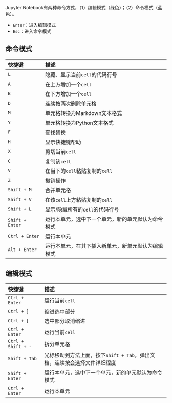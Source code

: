 
Jupyter Notebook有两种命令方式，（1）编辑模式（绿色）；（2）命令模式（蓝色）。

- `Enter`：进入编辑模式
- `Esc`：进入命令模式

## 命令模式

| 快捷键 | 描述 |
|:--|:--|
| `L` | 隐藏、显示当前`cell`的代码行号 |
| `A` | 在上方增加一个`cell` |
| `B` | 在下方增加一个`cell` |
| `D` | 连续按两次删除单元格 |
| `M` | 单元格转换为Markdown文本格式 |
| `Y` | 单元格转换为Python文本格式 |
| `F` | 查找替换 |
| `H` | 显示快捷键帮助 |
| `X` | 剪切当前`cell` |
| `C` | 复制该`cell` |
| `V` | 在当下的`cell`粘贴复制的`cell` |
| `Z` | 撤销操作 |
| `Shift + M` | 合并单元格 |
| `Shift + V` | 在该`cell`上方粘贴复制的`cell` |
| `Shift + L` | 显示/隐藏所有的`cell`的代码行号 |
| `Shift + Enter` | 运行本单元，选中下一个单元，新的单元默认为命令模式 |
| `Ctrl + Enter` | 运行本单元 |
| `Alt + Enter` | 运行本单元，在其下插入新单元，新单元默认为编辑模式 |


## 编辑模式
| 快捷键 | 描述 |
|:--|:--|
| `Ctrl + Enter` | 运行当前`cell` |
| `Ctrl + ]` | 缩进选中部分 |
| `Ctrl + [` | 选中部分取消缩进 |
| `Ctrl + Enter` | 运行当前`cell` |
| `Ctrl + Shift + -` | 拆分单元格 |
| `Shift + Tab` | 光标移动到方法上面，按下`Shift + Tab`，弹出文档，连续按会选择文件详细程度 |
| `Shift + Enter` | 运行本单元，选中下一个单元，新的单元默认为命令模式 |
| `Ctrl + Enter` | 运行本单元 |





